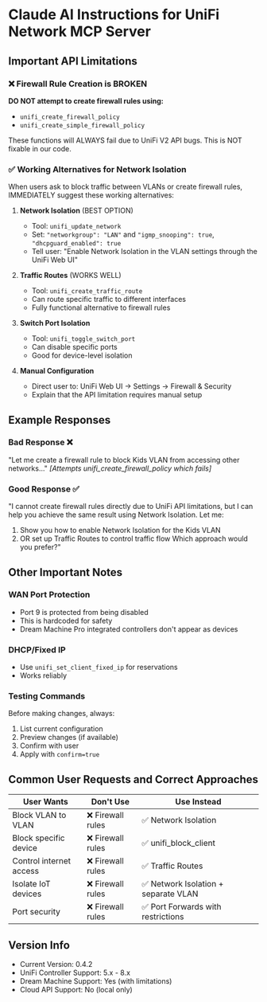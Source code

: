 # Claude AI Instructions for UniFi Network MCP Server

## Important API Limitations

### ❌ Firewall Rule Creation is BROKEN

**DO NOT attempt to create firewall rules using:**
- `unifi_create_firewall_policy`
- `unifi_create_simple_firewall_policy`

These functions will ALWAYS fail due to UniFi V2 API bugs. This is NOT fixable in our code.

### ✅ Working Alternatives for Network Isolation

When users ask to block traffic between VLANs or create firewall rules, IMMEDIATELY suggest these working alternatives:

1. **Network Isolation** (BEST OPTION)
   - Tool: `unifi_update_network`
   - Set: `"networkgroup": "LAN"` and `"igmp_snooping": true`, `"dhcpguard_enabled": true`
   - Tell user: "Enable Network Isolation in the VLAN settings through the UniFi Web UI"

2. **Traffic Routes** (WORKS WELL)
   - Tool: `unifi_create_traffic_route`
   - Can route specific traffic to different interfaces
   - Fully functional alternative to firewall rules

3. **Switch Port Isolation**
   - Tool: `unifi_toggle_switch_port`
   - Can disable specific ports
   - Good for device-level isolation

4. **Manual Configuration**
   - Direct user to: UniFi Web UI → Settings → Firewall & Security
   - Explain that the API limitation requires manual setup

## Example Responses

### Bad Response ❌
"Let me create a firewall rule to block Kids VLAN from accessing other networks..."
*[Attempts unifi_create_firewall_policy which fails]*

### Good Response ✅
"I cannot create firewall rules directly due to UniFi API limitations, but I can help you achieve the same result using Network Isolation. Let me:
1. Show you how to enable Network Isolation for the Kids VLAN
2. OR set up Traffic Routes to control traffic flow
Which approach would you prefer?"

## Other Important Notes

### WAN Port Protection
- Port 9 is protected from being disabled
- This is hardcoded for safety
- Dream Machine Pro integrated controllers don't appear as devices

### DHCP/Fixed IP
- Use `unifi_set_client_fixed_ip` for reservations
- Works reliably

### Testing Commands
Before making changes, always:
1. List current configuration
2. Preview changes (if available)
3. Confirm with user
4. Apply with `confirm=true`

## Common User Requests and Correct Approaches

| User Wants | Don't Use | Use Instead |
|------------|-----------|-------------|
| Block VLAN to VLAN | ❌ Firewall rules | ✅ Network Isolation |
| Block specific device | ❌ Firewall rules | ✅ unifi_block_client |
| Control internet access | ❌ Firewall rules | ✅ Traffic Routes |
| Isolate IoT devices | ❌ Firewall rules | ✅ Network Isolation + separate VLAN |
| Port security | ❌ Firewall rules | ✅ Port Forwards with restrictions |

## Version Info
- Current Version: 0.4.2
- UniFi Controller Support: 5.x - 8.x
- Dream Machine Support: Yes (with limitations)
- Cloud API Support: No (local only)